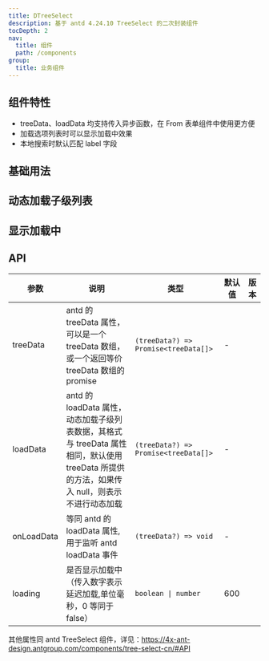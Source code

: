 ```yaml
---
title: DTreeSelect
description: 基于 antd 4.24.10 TreeSelect 的二次封装组件
tocDepth: 2
nav:
  title: 组件
  path: /components
group:
  title: 业务组件
---
```


## 组件特性

- treeData、loadData 均支持传入异步函数，在 From 表单组件中使用更方便
- 加载选项列表时可以显示加载中效果
- 本地搜索时默认匹配 label 字段

## 基础用法

<code src="./demos/basicDemo.tsx"  title="基础用法" description="默认开启异步加载,自动加载子级列表,加载时会显示加载中效果"></code>

## 动态加载子级列表

<code src="./demos/loadChildrenDemo.tsx" title="动态加载子级列表" description="loadData属性用于开启动态加载，默认使用treeData提供的方法,传入null表示不开启态加载"></code>

## 显示加载中

<code src="./demos/loadingDemo.tsx" title="显示加载中" description="设置loading属性即可在远程搜索时显示加载中，支持延迟显示，默认600毫秒，传入false或0表示不显示（loading效果目前对下拉列表无效）"></code>

## API

| 参数       | 说明                                                                                                                                         | 类型                                 | 默认值 | 版本 |
| ---------- | -------------------------------------------------------------------------------------------------------------------------------------------- | ------------------------------------ | ------ | ---- |
| treeData   | antd 的 treeData 属性，可以是一个 treeData 数组，或一个返回等价 treeData 数组的 promise                                                      | `(treeData?) => Promise<treeData[]>` | -      |      |
| loadData   | antd 的 loadData 属性，动态加载子级列表数据，其格式与 treeData 属性相同，默认使用 treeData 所提供的方法，如果传入 null，则表示不进行动态加载 | `(treeData?) => Promise<treeData[]>` | -      |      |
| onLoadData | 等同 antd 的 loadData 属性,用于监听 antd loadData 事件                                                                                       | `(treeData?) => void`                | -      |      |
| loading    | 是否显示加载中（传入数字表示延迟加载,单位毫秒，0 等同于 false）                                                                              | `boolean \| number`                  | 600    |      |

其他属性同 antd TreeSelect 组件，详见：https://4x-ant-design.antgroup.com/components/tree-select-cn/#API
